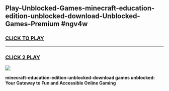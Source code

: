 
## Play-Unblocked-Games-minecraft-education-edition-unblocked-download-Unblocked-Games-Premium #ngv4w
<h3>
<a href="https://premium.freeplayer.one?title=minecraft-education-edition-unblocked-download&ref=12M">CLICK TO PLAY</a></h3>
<hr>

<h3>
<a href="https://premium.freeplayer.one?title=minecraft-education-edition-unblocked-download&ref=12M">CLICK 2 PLAY</a>
  
</h3>

<a href="https://premium.freeplayer.one?title=minecraft-education-edition-unblocked-download&ref=12M"><img src="https://clearcache.store/games.png"></a>


**minecraft-education-edition-unblocked-download games unblocked: Your Gateway to Fun and Accessible Online Gaming**
